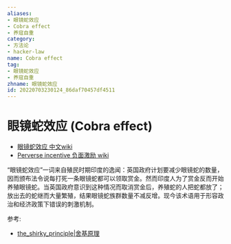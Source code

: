 ```yaml
---
aliases:
- 眼镜蛇效应
- Cobra effect
- 养寇自重
category:
- 方法论
- hacker-law
name: Cobra effect
tag:
- 眼镜蛇效应
- 养寇自重
zhname: 眼镜蛇效应
id: 20220703230124_86daf70457df4511
---
```


# 眼镜蛇效应 (Cobra effect)

* [眼镜蛇效应 中文wiki](https://zh.wikipedia.org/wiki/%E7%9C%BC%E9%95%9C%E8%9B%87%E6%95%88%E5%BA%94)
* [Perverse incentive 负面激励 wiki](https://en.wikipedia.org/wiki/Perverse_incentive#The_original_cobra_effect) 

“眼镜蛇效应”一词来自殖民时期印度的逸闻：英国政府计划要减少眼镜蛇的数量，因而颁布法令说每打死一条眼镜蛇都可以领取赏金。然而印度人为了赏金反而开始养殖眼镜蛇。当英国政府意识到这种情况而取消赏金后，养殖蛇的人把蛇都放了；放出去的蛇继而大量繁殖，结果眼镜蛇族群数量不减反增。现今该术语用于形容政治和经济政策下错误的刺激机制。

参考:
* [the_shirky_principle|舍基原理](./the_shirky_principle.md)


